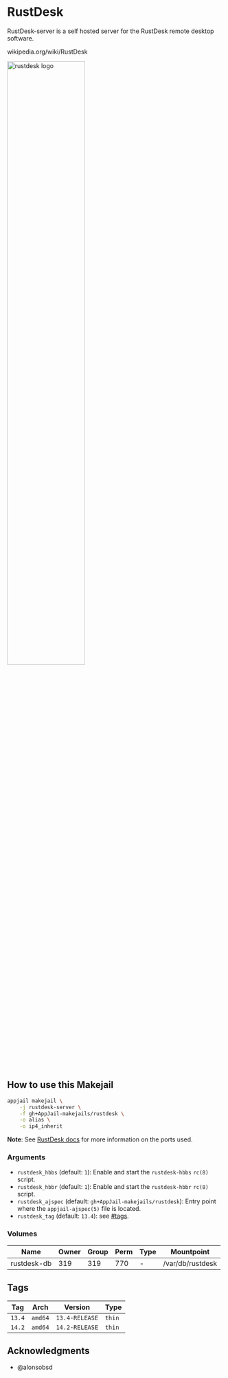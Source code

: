# RustDesk

RustDesk-server is a self hosted server for the RustDesk remote desktop software.

wikipedia.org/wiki/RustDesk

<img src="https://gnulinux.ch/bl-content/uploads/pages/f2c4cf4e5cc5182920c2bf5cc3bb5642/RustDesk.png" width="60%" height="auto" alt="rustdesk logo" />

## How to use this Makejail

```sh
appjail makejail \
    -j rustdesk-server \
    -f gh+AppJail-makejails/rustdesk \
    -o alias \
    -o ip4_inherit
```

**Note**: See [RustDesk docs](https://rustdesk.com/docs/en/self-host/) for more information on the ports used.

### Arguments

* `rustdesk_hbbs` (default: `1`): Enable and start the `rustdesk-hbbs` `rc(8)` script.
* `rustdesk_hbbr` (default: `1`): Enable and start the `rustdesk-hbbr` `rc(8)` script.
* `rustdesk_ajspec` (default: `gh+AppJail-makejails/rustdesk`): Entry point where the `appjail-ajspec(5)` file is located.
* `rustdesk_tag` (default: `13.4`): see [#tags](#tags).

### Volumes

| Name         | Owner | Group | Perm | Type | Mountpoint  |
| ------------ | ----- | ----- | ---- | ---- | ----------- |
| rustdesk-db | 319  | 319  |  770   |  -   | /var/db/rustdesk  |

## Tags

| Tag           | Arch    | Version            | Type   |
| ------------- | --------| ------------------ | ------ |
| `13.4`    | `amd64` | `13.4-RELEASE` | `thin` |
| `14.2`    | `amd64` | `14.2-RELEASE` | `thin` |

## Acknowledgments

* @alonsobsd
